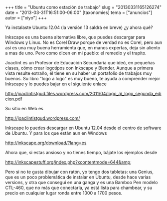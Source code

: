 +++
title = "Ubuntu como estación de trabajo"
slug = "20130331165126274"
date = "2013-03-31T16:51:00-06:00"
[taxonomies]
tema = ["anuncios"]
autor = ["xiyo"]
+++

Ya instalaste Ubuntu 12.04 (la versión 13 saldrá en breve) ¿y ahora qué?

Inkscape es una buena alternativa libre, que puedes descargar para
Windows y Linux. No es Corel Draw porque de verdad no es Corel, pero aun
así es una muy buena herramienta que, en manos expertas, deja sin
aliento a mas de uno. Pero como dicen en mi pueblo: el remedio y el
trapito.

Joaclint es un Profesor de Educación Secundaria que ideó, en pequeñas
clases, cómo crear logotipos con Inkscape y Blender. Aunque a primera
vista resulte extraño, él tiene en su haber un portafolio de trabajos
muy buenos. Su libro "logo a logo" es muy bueno, te ayuda a comprender
mejor Inkscape y lo puedes bajar en el siguiente enlace

<a href="http://joaclintistgud.files.wordpress.com/2011/04/logo_a_logo_segunda_edicion.pdf">http://joaclintistgud.files.wordpress.com/2011/04/logo_a\_logo_segunda_edicion.pdf</a>

Su sitio en Web es

<a href="http://joaclintistgud.wordpress.com/">http://joaclintistgud.wordpress.com/</a>

<!-- more -->
Inkscape lo puedes descargar en Ubuntu 12.04 desde el centro de software
de Ubuntu. Y para los que están aun en Windows

<a href="http://inkscape.org/download/?lang=es">http://inkscape.org/download/?lang=es</a>

Ahora que, si estas ansioso y no tienes tiempo, bájate los ejemplos
desde

<a href="http://inkscapestuff.org/index.php?xcontentmode=644&amp">http://inkscapestuff.org/index.php?xcontentmode=644&amp</a>;

Pero si no te gusta dibujar con ratón, yo tengo dos tabletas: una
Genius, que es un poco problemática de instalar en Ubuntu, desde hace
varias versions, y otra que conseguí en una ganga y es una Bamboo Pen
modelo CTL-460, que no más que conectarla, ya está lista para chambear,
y su precio en cualquier lugar ronda entre 1000 a 1700 pesos.

